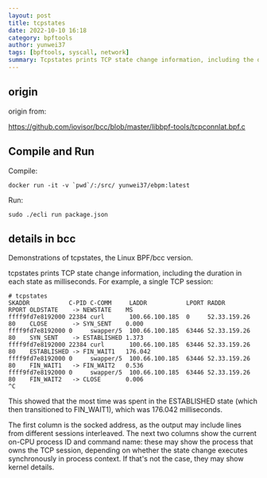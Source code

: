 ```yaml
---
layout: post
title: tcpstates
date: 2022-10-10 16:18
category: bpftools
author: yunwei37
tags: [bpftools, syscall, network]
summary: Tcpstates prints TCP state change information, including the duration in each state as milliseconds
---
```



## origin

origin from:

https://github.com/iovisor/bcc/blob/master/libbpf-tools/tcpconnlat.bpf.c

## Compile and Run

Compile:

```shell
docker run -it -v `pwd`/:/src/ yunwei37/ebpm:latest
```
Run:

```shell
sudo ./ecli run package.json
```

## details in bcc

Demonstrations of tcpstates, the Linux BPF/bcc version.


tcpstates prints TCP state change information, including the duration in each
state as milliseconds. For example, a single TCP session:
```console
# tcpstates
SKADDR           C-PID C-COMM     LADDR           LPORT RADDR           RPORT OLDSTATE    -> NEWSTATE    MS
ffff9fd7e8192000 22384 curl       100.66.100.185  0     52.33.159.26    80    CLOSE       -> SYN_SENT    0.000
ffff9fd7e8192000 0     swapper/5  100.66.100.185  63446 52.33.159.26    80    SYN_SENT    -> ESTABLISHED 1.373
ffff9fd7e8192000 22384 curl       100.66.100.185  63446 52.33.159.26    80    ESTABLISHED -> FIN_WAIT1   176.042
ffff9fd7e8192000 0     swapper/5  100.66.100.185  63446 52.33.159.26    80    FIN_WAIT1   -> FIN_WAIT2   0.536
ffff9fd7e8192000 0     swapper/5  100.66.100.185  63446 52.33.159.26    80    FIN_WAIT2   -> CLOSE       0.006
^C
```
This showed that the most time was spent in the ESTABLISHED state (which then
transitioned to FIN_WAIT1), which was 176.042 milliseconds.

The first column is the socked address, as the output may include lines from
different sessions interleaved. The next two columns show the current on-CPU
process ID and command name: these may show the process that owns the TCP
session, depending on whether the state change executes synchronously in
process context. If that's not the case, they may show kernel details.

